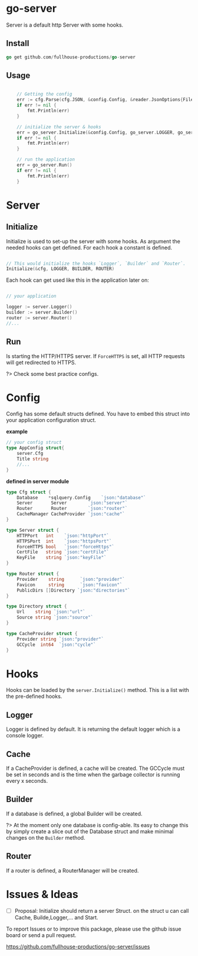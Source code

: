 <h1>go-server</h1>

Server is a default http Server with some hooks.

## Install

```go
go get github.com/fullhouse-productions/go-server
```

## Usage

```go

	// Getting the config
	err := cfg.Parse(cfg.JSON, &config.Config, &reader.JsonOptions{File: "backend/config/app.json"})
	if err != nil {
		fmt.Println(err)
	}

	// initialize the server & hooks
	err = go_server.Initialize(&config.Config, go_server.LOGGER, go_server.BUILDER, go_server.CACHE, go_server.ROUTER)
	if err != nil {
		fmt.Println(err)
	}

	// run the application
	err = go_server.Run()
	if err != nil {
		fmt.Println(err)
	}
```

# Server 

## Initialize
Initialize is used to set-up the server with some hooks.
As argument the needed hooks can get defined. For each hook a constant is defined.

```go

// This would initialize the hooks `Logger`, `Builder` and `Router`.
Initialize(&cfg, LOGGER, BUILDER, ROUTER)
```

Each hook can get used like this in the application later on:

```go

// your application

logger := server.Logger()
builder := server.Builder()
router := server.Router()
//...

```

## Run
Is starting the HTTP/HTTPS server. If `ForceHTTPS` is set, all HTTP requests will get redirected to HTTPS.

?> Check some best practice configs.

# Config

Config has some default structs defined.
You have to embed this struct into your application configuration struct.

**example**
```go
// your config struct
type AppConfig struct{
	server.Cfg
	Title string
	//...
}
```

**defined in server module**
```go
type Cfg struct {
	Database    *sqlquery.Config    `json:"database"`
	Server       Server        `json:"server"`
	Router       Router        `json:"router"`
	CacheManager CacheProvider `json:"cache"`
}

type Server struct {
	HTTPPort   int    `json:"httpPort"`
	HTTPSPort  int    `json:"httpsPort"`
	ForceHTTPS bool   `json:"forceHttps"`
	CertFile   string `json:"certFile"`
	KeyFile    string `json:"keyFile"`
}

type Router struct {
	Provider    string      `json:"provider"`
	Favicon     string      `json:"favicon"`
	PublicDirs []Directory `json:"directories"`
}

type Directory struct {
	Url    string `json:"url"`
	Source string `json:"source"`
}

type CacheProvider struct {
	Provider string `json:"provider"`
	GCCycle  int64  `json:"cycle"`
}
```


# Hooks

Hooks can be loaded by the `server.Initialize()` method.
This is a list with the pre-defined hooks.

## Logger
Logger is defined by default. It is returning the default logger which is a console logger.

## Cache
If a CacheProvider is defined, a cache will be created. 
The GCCycle must be set in seconds and is the time when the garbage collector is running every x seconds.

## Builder
If a database is defined, a global Builder will be created.

?> At the moment only one database is config-able. Its easy to change this by simply create a slice out of the Database struct and make minimal changes on the `Builder` method.

## Router
If a router is defined, a RouterManager will be created.




# Issues & Ideas

- [ ] Proposal: Initialize should return a server Struct. on the struct u can call Cache, Builde,Logger,... and Start.

To report Issues or to improve this package, please use the github issue board or send a pull request.

https://github.com/fullhouse-productions/go-server/issues
